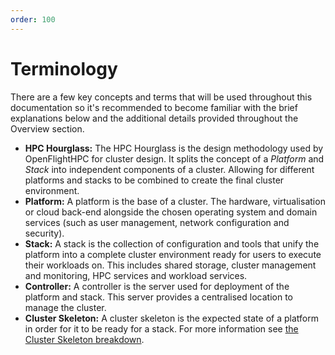 ```yaml
---
order: 100
---
```

# Terminology

There are a few key concepts and terms that will be used throughout this documentation so it's recommended to become familiar with the brief explanations below and the additional details provided throughout the Overview section. 

- **HPC Hourglass:** The HPC Hourglass is the design methodology used by OpenFlightHPC for cluster design. It splits the concept of a _Platform_ and _Stack_ into independent components of a cluster. Allowing for different platforms and stacks to be combined to create the final cluster environment.
- **Platform:** A platform is the base of a cluster. The hardware, virtualisation or cloud back-end alongside the chosen operating system and domain services (such as user management, network configuration and security).
- **Stack:** A stack is the collection of configuration and tools that unify the platform into a complete cluster environment ready for users to execute their workloads on. This includes shared storage, cluster management and monitoring, HPC services and workload services. 
- **Controller:** A controller is the server used for deployment of the platform and stack. This server provides a centralised location to manage the cluster. 
- **Cluster Skeleton:** A cluster skeleton is the expected state of a platform in order for it to be ready for a stack. For more information see [the Cluster Skeleton breakdown](cluster-skeleton.md).

